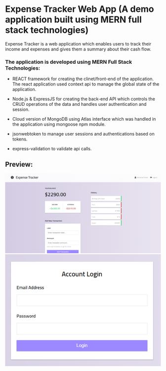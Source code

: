 # Expense Tracker Web App (A demo application built using MERN full stack technologies)

Expense Tracker is a web application which enables users to track their income and expenses and gives them a summary about their cash flow.

### The application is developed using MERN Full Stack Technologies:

- REACT framework for creating the clinet/front-end of the application. The react application used context api to manage the global state of the application.

- Node.js & ExpressJS for creating the back-end API which controls the CRUD operations of the data and handles user authentication and session.

- Cloud version of MongoDB using Atlas interface which was handled in the application using mongoose npm module.

- jsonwebtoken to manage user sessions and authentications based on tokens.

- express-validation to validate api calls.

## Preview:
![Screenshot](./screenshots/ExpenseTracker_02.PNG)
![Screenshot](./screenshots/ExpenseTracker_01.PNG)
